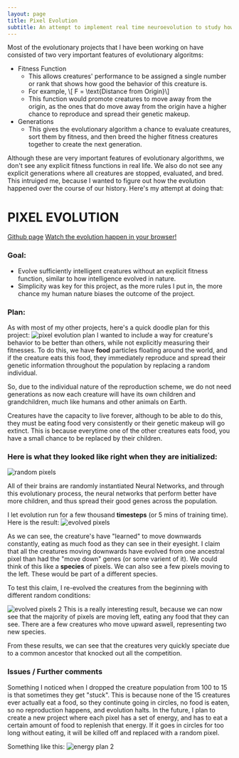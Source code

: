 ```yaml
---
layout: page
title: Pixel Evolution
subtitle: An attempt to implement real time neuroevolution to study how genetic evolution can create intelligence without explicit fitness functions and generations.
---
```


Most of the evolutionary projects that I have been working on have consisted of two very important features of evolutionary algoritms:
* Fitness Function
  * This allows creatures' performance to be assigned a single number or rank that shows how good the behavior of this creature is.
  * For example, \\[ F = \text{Distance from Origin}\\]
  * This function would promote creatures to move away from the origin, as the ones that do move away from the origin have a higher chance to reproduce and spread their genetic makeup.
* Generations
  * This gives the evolutionary algorithm a chance to evaluate creatures, sort them by fitness, and then breed the higher fitness creatures together to create the next generation.

Although these are very important features of evolutionary algorithms, we don't see any explicit fitness functions in real life. We also do not see any explicit generations where all creatures are stopped, evaluated, and bred. This intruiged me, because I wanted to figure out how the evolution happened over the course of our history. 
Here's my attempt at doing that:

# PIXEL EVOLUTION
[Github page](https://github.com/ryanboldi/Pixel-Evolution)
[Watch the evolution happen in your browser!](https://ryanboldi.github.io/Pixel-Evolution/)

### Goal:
* Evolve sufficiently intelligent creatures without an explicit fitness function, similar to how intelligence evolved in nature.
* Simplicity was key for this project, as the more rules I put in, the more chance my human nature biases the outcome of the project.

### Plan:
As with most of my other projects, here's a quick doodle plan for this project:
![pixel evolution plan](/img/pixel-evolution/plan.png)
I wanted to include a way for creature's behavior to be better than others, while not explicitly measuring their fitnesses. To do this, we have **food** particles floating around the world, and if the creature eats this food, they immediately reproduce and spread their genetic information throughout the population by replacing a random individual.

So, due to the individual nature of the reproduction scheme, we do not need generations as now each creature will have its own children and grandchildren, much like humans and other animals on Earth.

Creatures have the capacity to live forever, although to be able to do this, they must be eating food very consistently or their genetic makeup will go extinct. This is because everytime one of the other creatures eats food, you have a small chance to be replaced by their children. 

### Here is what they looked like right when they are initialized:
 ![random pixels](/img/pixel-evolution/random1.gif)

 All of their brains are randomly instantiated Neural Networks, and through this evolutionary process, the neural networks that perform better have more children, and thus spread their good genes across the population.

I let evolution run for a few thousand **timesteps** (or 5 mins of training time). Here is the result:
 ![evolved pixels](/img/pixel-evolution/evolved2.gif)

 As we can see, the creature's have "learned" to move downwards constantly, eating as much food as they can see in their eyesight. I claim that all the creatures moving downwards have evolved from one ancestral pixel than had the "move down" genes (or some varient of it). We could think of this like a **species** of pixels. We can also see a few pixels moving to the left. These would be part of a different species.

To test this claim, I re-evolved the creatures from the beginning with different random conditions:

 ![evolved pixels 2](/img/pixel-evolution/evolved1.gif)
This is a really interesting result, because we can now see that the majority of pixels are moving left, eating any food that they can see. There are a few creatures who move upward aswell, representing two new species.

From these results, we can see that the creatures very quickly speciate due to a common ancestor that knocked out all the competition. 


### Issues / Further comments
Something I noticed when I dropped the creature population from 100 to 15 is that sometimes they get "stuck". This is because none of the 15 creatures ever actually eat a food, so they continute going in circles, no food is eaten, so no reproduction happens, and evolution halts. 
In the future, I plan to create a new project where each pixel has a set of energy, and has to eat a certain amount of food to replenish that energy. If it goes in circles for too long without eating, it will be killed off and replaced with a random pixel.

Something like this:
 ![energy plan 2](/img/pixel-evolution/planEnergy.png)
